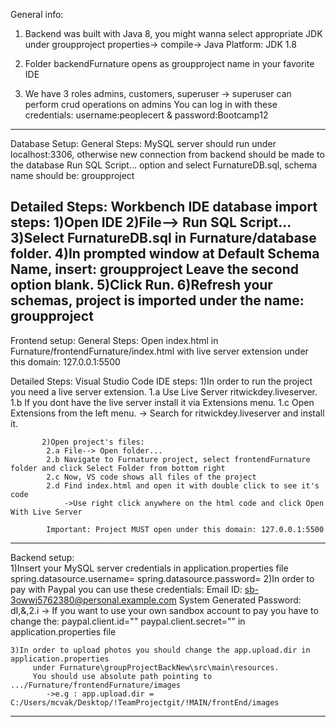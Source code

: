 General info:
1) Backend was built with Java 8, you might wanna select appropriate JDK under groupproject properties-> compile-> Java Platform: JDK 1.8
  
2) Folder backendFurnature opens as groupproject name in your favorite IDE

3) We have 3 roles admins, customers, superuser
	-> superuser can perform crud operations on admins
		You can log in with these credentials:
		username:peoplecert & password:Bootcamp12

------------------------------------------------------------------------------------------------------------------------------------------
Database Setup:
  General Steps: MySQL server should run under localhost:3306, otherwise new connection from backend should be made to the database
	         Run SQL Script... option and select FurnatureDB.sql, schema name should be: groupproject
	
  Detailed Steps:  Workbench IDE database import steps:
		   1)Open IDE
		   2)File--> Run SQL Script... 
		   3)Select FurnatureDB.sql in Furnature/database folder.
		   4)In prompted window at Default Schema Name, insert: groupproject
			Leave the second option blank.
		   5)Click Run.
		   6)Refresh your schemas, project is imported under the name: groupproject
------------------------------------------------------------------------------------------------------------------------------------------
Frontend setup:	
  General Steps: Open index.html in Furnature/frontendFurnature/index.html with live server extension 
		 under this domain: 127.0.0.1:5500

  Detailed Steps: Visual Studio Code IDE steps:
		  1)In order to run the project you need a live server extension.
			1.a Use Live Server ritwickdey.liveserver.
			1.b If you dont have the live server install it via Extensions menu.
			1.c Open Extensions from the left menu.
				-> Search for ritwickdey.liveserver and install it.

		   2)Open project's files:		
			2.a File--> Open folder...
			2.b Navigate to Furnature project, select frontendFurnature folder and click Select Folder from bottom right
			2.c Now, VS code shows all files of the project
			2.d Find index.html and open it with double click to see it's code
				->Use right click anywhere on the html code and click Open With Live Server
			
			Important: Project MUST open under this domain: 127.0.0.1:5500
------------------------------------------------------------------------------------------------------------------------------------------
Backend setup:  
	1)Insert your MySQL server credentials in application.properties file
		spring.datasource.username=
		spring.datasource.password=
	2)In order to pay with Paypal you can use these credentials:
		Email ID: sb-3owwj5762380@personal.example.com
		System Generated Password: dI,&,2.i
			-> If you want to use your own sandbox account to pay you have to change the:
				paypal.client.id=""
				paypal.client.secret="" 
				in application.properties file

	3)In order to upload photos you should change the app.upload.dir in application.properties
		 under Furnature\groupProjectBackNew\src\main\resources.
		 You should use absolute path pointing to .../Furnature/frontendFurnature/images
			->e.g : app.upload.dir = C:/Users/mcvak/Desktop/!TeamProjectgit/!MAIN/frontEnd/images		
------------------------------------------------------------------------------------------------------------------------------------------

	